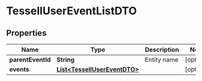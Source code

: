 

# TessellUserEventListDTO


## Properties

Name | Type | Description | Notes
------------ | ------------- | ------------- | -------------
**parentEventId** | **String** | Entity name |  [optional]
**events** | [**List&lt;TessellUserEventDTO&gt;**](TessellUserEventDTO.md) |  |  [optional]



